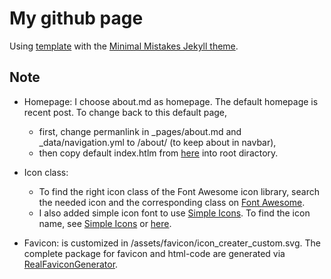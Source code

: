 # My github page

Using [template](https://github.com/mmistakes/mm-github-pages-starter/) with the [Minimal Mistakes Jekyll theme](https://github.com/mmistakes/minimal-mistakes).


## Note
* Homepage: I choose about.md as homepage. The default homepage is recent post. To change back to this default page, 
    * first, change permanlink in _pages/about.md and _data/navigation.yml to /about/ (to keep about in navbar),
    * then copy default index.htlm from [here](https://github.com/mmistakes/minimal-mistakes) into root diractory.

* Icon class: 
    * To find the right icon class of the Font Awesome icon library, search the needed icon and the corresponding class on [Font Awesome](https://fontawesome.com/). 
    * I also added simple icon font to use  [Simple Icons](https://simpleicons.org/). To find the icon name, see [Simple Icons](https://simpleicons.org/) or [here](https://cdn.jsdelivr.net/npm/simple-icons@v4/icons).

* Favicon: is customized in /assets/favicon/icon_creater_custom.svg. The complete package for favicon and html-code are generated via [RealFaviconGenerator](https://realfavicongenerator.net/).

